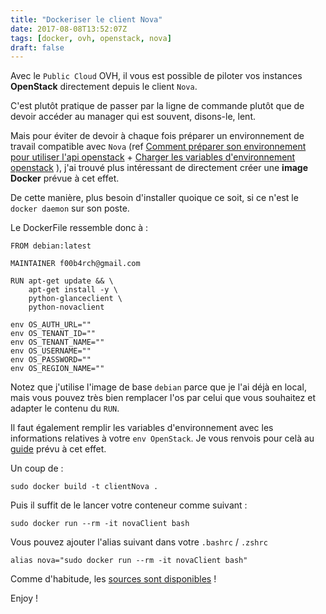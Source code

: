 ```yaml
---
title: "Dockeriser le client Nova"
date: 2017-08-08T13:52:07Z
tags: [docker, ovh, openstack, nova]
draft: false
---
```


Avec le `Public Cloud` OVH, il vous est possible de piloter vos instances **OpenStack** directement depuis le client `Nova`. 

C'est plutôt pratique de passer par la ligne de commande plutôt que de devoir accéder au manager qui est souvent, disons-le, lent.

Mais pour éviter de devoir à chaque fois préparer un environnement de travail compatible avec `Nova` (ref [Comment préparer son environnement pour utiliser l'api openstack](https://www.ovh.com/fr/publiccloud/guides/g1851.preparer_lenvironnement_pour_utiliser_lapi_openstack) + [Charger les variables d'environnement openstack](https://www.ovh.com/fr/publiccloud/guides/g1852.charger_les_variables_denvironnement_openstack) ), j'ai trouvé plus intéressant de directement créer une **image Docker** prévue à cet effet.

De cette manière, plus besoin d'installer quoique ce soit, si ce n'est le `docker daemon` sur son poste.

Le DockerFile ressemble donc à :

```
FROM debian:latest

MAINTAINER f00b4rch@gmail.com

RUN apt-get update && \
    apt-get install -y \
    python-glanceclient \
    python-novaclient

env OS_AUTH_URL=""
env OS_TENANT_ID=""
env OS_TENANT_NAME=""
env OS_USERNAME=""
env OS_PASSWORD=""
env OS_REGION_NAME=""
```

Notez que j'utilise l'image de base `debian` parce que je l'ai déjà en local, mais vous pouvez très bien remplacer l'os par celui que vous souhaitez et adapter le contenu du `RUN`.

Il faut également remplir les variables d'environnement avec les informations relatives à votre `env OpenStack`. Je vous renvois pour celà au [guide](https://www.ovh.com/fr/publiccloud/guides/g1852.charger_les_variables_denvironnement_openstack) prévu à cet effet.

Un coup de :
    
    sudo docker build -t clientNova .

Puis il suffit de le lancer votre conteneur comme suivant :

    sudo docker run --rm -it novaClient bash

Vous pouvez ajouter l'alias suivant dans votre `.bashrc` / `.zshrc`

    alias nova="sudo docker run --rm -it novaClient bash"

Comme d'habitude, les [sources sont disponibles](https://github.com/F00b4rch/SandBox/tree/master/Docker/OpenStack/novaClient) !

Enjoy !
